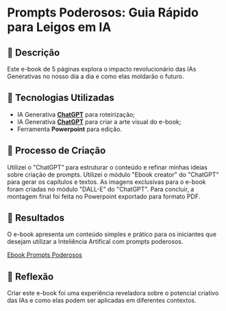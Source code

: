 # Prompts Poderosos: Guia Rápido para Leigos em IA 

## 📒 Descrição
Este e-book de 5 páginas explora o impacto revolucionário das IAs Generativas no nosso dia a dia e como elas moldarão o futuro.

## 🤖 Tecnologias Utilizadas
- IA Generativa **[ChatGPT](https://chat.openai.com)** para roteirização;
- IA Generativa **[ChatGPT](https://chat.openai.com)** para criar a arte visual do e-book;
- Ferramenta **Powerpoint** para edição.

## 🧐 Processo de Criação
Utilizei o "ChatGPT" para estruturar o conteúdo e refinar minhas ideias sobre criação de prompts. Utilizei o módulo "Ebook creator" do "ChatGPT" para gerar os capítulos e textos. As imagens exclusivas para o e-book foram criadas no módulo "DALL-E" do "ChatGPT". Para concluir, a montagem final foi feita no Powerpoint exportado para formato PDF.

## 🚀 Resultados
O e-book apresenta um conteúdo simples e prático para os iniciantes que desejam utilizar a Inteliência Artifical com prompts poderosos.

[Ebook Prompts Poderosos](https://github.com/LILIAN2301/Prompts-Poderosos/blob/521e24251b379249fa7ce4c4b988dcfcc26145c0/ebook_Prompts%20Poderosos.pdf)

## 💭 Reflexão
Criar este e-book foi uma experiência reveladora sobre o potencial criativo das IAs e como elas podem ser aplicadas em diferentes contextos.
